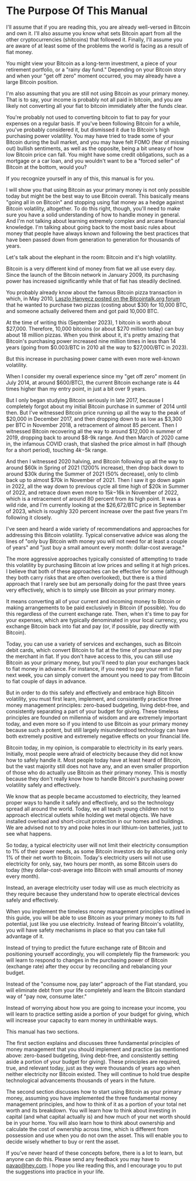 # The Purpose Of This Manual

I'll assume that if you are reading this, you are already well-versed in Bitcoin and own it. I'll also assume you know what sets Bitcoin apart from all the other cryptocurrencies (shitcoins) that followed it. Finally, I'll assume you are aware of at least some of the problems the world is facing as a result of fiat money.

You might view your Bitcoin as a long-term investment, a piece of your retirement portfolio, or a "rainy day fund." Depending on your Bitcoin story and when your "get off zero" moment occurred, you may already have a large Bitcoin position.

I'm also assuming that you are still not using Bitcoin as your primary money. That is to say, your income is probably not all paid in bitcoin, and you are likely not converting all your fiat to bitcoin immidiately after the funds clear.

You're probably not used to converting bitcoin to fiat to pay for your expenses on a regular basis. If you've been following Bitcoin for a while, you've probably considered it, but dismissed it due to Bitcoin's high purchasing power volatility. You may have tried to trade some of your Bitcoin during the bull market, and you may have felt FOMO (fear of missing out) bullish sentiments, as well as the opposite, being a bit uneasy of how low Bitcoin price can fall. You might have some credit obligations, such as a mortgage or a car loan, and you wouldn't want to be a "forced seller" of Bitcoin at the bottom, would you?

If you recognize yourself in any of this, this manual is for you.

I will show you that using Bitcoin as your primary money is not only possible today but might be the best way to use Bitcoin overall. This basically means "going all in on Bitcoin" and stopping using fiat money as a hedge against Bitcoin volatility, altogether. To do this right, though, you'll need to make sure you have a solid understanding of how to handle money in general. And I'm not talking about learning extremely complex and arcane financial knowledge. I'm talking about going back to the most basic rules about money that people have always known and following the best practices that have been passed down from generation to generation for thousands of years.

Let's talk about the elephant in the room: Bitcoin and it's high volatility.

Bitcoin is a very different kind of money from fiat we all use every day. Since the launch of the Bitcoin network in January 2009, its purchasing power has increased significantly while that of fiat has steadily declined.

You probably already know about the famous Bitcoin pizza transaction in which, in May 2010, [Laszlo Hanyecz posted on the Bitcointalk.org forum](https://bitcointalk.org/index.php?topic=137.0) that he wanted to purchase two pizzas (costing about $30) for 10,000 BTC, and someone actually delivered them and got paid 10,000 BTC.&#x20;

At the time of writing this (September 2023), 1 bitcoin is worth about $27,000. Therefore, 10,000 bitcoins (or about $270 million today) can buy about 18 million pizzas. When you think about it, it's pretty amazing that Bitcoin's purchasing power increased nine million times in less than 14 years (going from $0.003/BTC in 2010 all the way to $27,000/BTC in 2023).

But this increase in purchasing power came with even more well-known volatility.

When I consider my overall experience since my "get off zero" moment (in July 2014, at around $600/BTC), the current Bitcoin exchange rate is 44 times higher than my entry point, in just a bit over 9 years.

But I only began studying Bitcoin seriously in late 2017, because I completely forgot about my initial Bitcoin purchase in summer of 2014 until then. But I've witnessed Bitcoin price running up all the way to the peak of $20,000 in December 2017, and then dropping down to as low as $3,300 per BTC in November 2018, a retracement of almost 85 percent. Then I witnessed Bitcoin recovering all the way to around $12,000 in summer of 2019, dropping back to around $8-9k range. And then March of 2020 came in, the infamous COVID crash, that slashed the price almost in half (though for a short period), touching $4k-$5k range.

And then I witnessed 2020 halving, and Bitcoin following up all the way to around $60k in Spring of 2021 (1200% increase), then drop back down to around $30k during the Summer of 2021 (50% decrease), only to climb back up to almost $70k in November of 2021. Then I saw it go down again in 2022, all the way down to previous cycle all time high of $20k in Summer of 2022, and retrace down even more to $15k-$16k in November of 2022, which is a retracement of around 80 percent from its high point. It was a wild ride, and I'm currently looking at the $26,672/BTC price in September of 2023, which is roughly 320 percent increase over the past five years I'm following it closely.

I've seen and heard a wide variety of recommendations and approaches for addressing this Bitcoin volatility. Typical conservative advice was along the lines of "only buy Bitcoin with money you will not need for at least a couple of years" and "just buy a small amount every month: dollar-cost average."&#x20;

The more aggressive approaches typically consisted of attempting to trade this volatility by purchasing Bitcoin at low prices and selling it at high prices. I believe that both of these approaches can be effective for some (although they both carry risks that are often overlooked), but there is a third approach that I rarely see but am personally doing for the past three years very effectively, which is to simply use Bitcoin as your primary money.

It means converting all of your current and incoming money to Bitcoin or making arrangements to be paid exclusively in Bitcoin (if possible). You do this regardless of the current exchange rate. Then, when it's time to pay for your expenses, which are typically denominated in your local currency, you exchange Bitcoin back into fiat and pay (or, if possible, pay directly with Bitcoin).

Today, you can use a variety of services and exchanges, such as Bitcoin debit cards, which convert Bitcoin to fiat at the time of purchase and pay the merchant in fiat. If you don't have access to this, you can still use Bitcoin as your primary money, but you'll need to plan your exchanges back to fiat money in advance. For instance, if you need to pay your rent in fiat next week, you can simply convert the amount you need to pay from Bitcoin to fiat couple of days in advance.

But in order to do this safely and effectively and embrace high Bitcoin volatility, you must first learn, implement, and consistently practice three money management principles: zero-based budgeting, living debt-free, and consistently separating a part of your budget for giving. These timeless principles are founded on millennia of wisdom and are extremely important today, and even more so if you intend to use Bitcoin as your primary money because such a potent, but still largely misunderstood technology can have both extremely positive and extremely negative effects on your financial life.

Bitcoin today, in my opinion, is comparable to electricity in its early years. Initially, most people were afraid of electricity because they did not know how to safely handle it. Most people today have at least heard of Bitcoin, but the vast majority still does not have any, and an even smaller proportion of those who do actually use Bitcoin as their primary money. This is mostly because they don't really know how to handle Bitcoin's purchasing power volatility safely and effectively.

We know that as people became accustomed to electricity, they learned proper ways to handle it safely and effectively, and so the technology spread all around the world. Today, we all teach young children not to approach electrical outlets while holding wet metal objects. We have installed overload and short-circuit protection in our homes and buildings. We are advised not to try and poke holes in our lithium-ion batteries, just to see what happens.

So today, a typical electricity user will not limit their electricity consumption to 1% of their power needs, as some Bitcoin investors do by allocating only 1% of their net worth to Bitcoin. Today's electricity users will not use electricity for only, say, two hours per month, as some Bitcoin users do today (they dollar-cost-average into Bitcoin with small amounts of money every month).

Instead, an average electricity user today will use as much electricity as they require because they understand how to operate electrical devices safely and effectively.&#x20;

When you implement the timeless money management principles outlined in this guide, you will be able to use Bitcoin as your primary money to its full potential, just like you use electricity. Instead of fearing Bitcoin's volatility, you will have safety mechanisms in place so that you can take full advantage of it.

Instead of trying to predict the future exchange rate of Bitcoin and positioning yourself accordingly, you will completely flip the framework: you will learn to respond to changes in the purchasing power of Bitcoin (exchange rate) after they occur by reconciling and rebalancing your budget.

Instead of the "consume now, pay later" approach of the Fiat standard, you will eliminate debt from your life completely and learn the Bitcoin standard way of "pay now, consume later."

Instead of worrying about how you are going to increase your income, you will learn to practice setting aside a portion of your budget for giving, which will increase your capacity to earn money in unthinkable ways.

This manual has two sections.

The first section explains and discusses three fundamental principles of money management that you should implement and practice (as mentioned above: zero-based budgeting, living debt-free, and consistently setting aside a portion of your budget for giving). These principles are required, true, and relevant today, just as they were thousands of years ago when neither electricity nor Bitcoin existed. They will continue to hold true despite technological advancements thousands of years in the future.

The second section discusses how to start using Bitcoin as your primary money, assuming you have implemented the three fundamental money management principles, and how to think of it as a portion of your total net worth and its breakdown. You will learn how to think about investing in capital (and what capital actually is) and how much of your net worth should be in your home. You will also learn how to think about ownership and calculate the cost of ownership across time, which is different from possession and use when you do not own the asset. This will enable you to decide wisely whether to buy or rent the asset.

If you've never heard of these concepts before, there is a lot to learn, but anyone can do this. Please send any feedback you may have to pavao@hey.com. I hope you like reading this, and I encourage you to put the suggestions into practice in your life.
